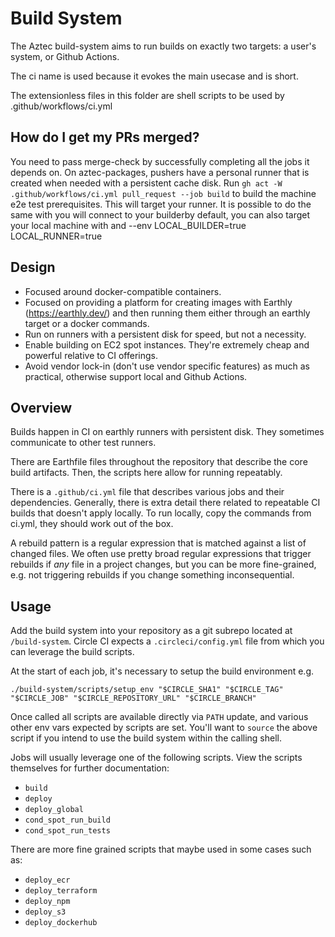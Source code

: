 # Build System

The Aztec build-system aims to run builds on exactly two targets: a user's system, or Github Actions.

The ci name is used because it evokes the main usecase and is short.

The extensionless files in this folder are shell scripts to be used by .github/workflows/ci.yml

## How do I get my PRs merged?

You need to pass merge-check by successfully completing all the jobs it depends on.
On aztec-packages, pushers have a personal runner that is created when needed with a persistent cache disk.
Run `gh act -W .github/workflows/ci.yml pull_request --job build` to build the machine e2e test prerequisites.
This will target your runner. It is possible to do the same with
you will connect to your builderby default, you can also target your local machine with and --env LOCAL_BUILDER=true LOCAL_RUNNER=true

## Design

- Focused around docker-compatible containers.
- Focused on providing a platform for creating images with Earthly (https://earthly.dev/) and then running them either through an earthly target or a docker commands.
- Run on runners with a persistent disk for speed, but not a necessity.
- Enable building on EC2 spot instances. They're extremely cheap and powerful relative to CI offerings.
- Avoid vendor lock-in (don't use vendor specific features) as much as practical, otherwise support local and Github Actions.

## Overview

Builds happen in CI on earthly runners with persistent disk. They sometimes communicate to other test runners.

There are Earthfile files throughout the repository that describe the core build artifacts. Then, the scripts here allow for running repeatably.

There is a `.github/ci.yml` file that describes various jobs and their dependencies. Generally, there is extra detail there related to repeatable CI builds that doesn't apply locally. To run locally, copy the commands from ci.yml, they should work out of the box.

A rebuild pattern is a regular expression that is matched against a list of changed files. We often use pretty broad regular expressions that trigger rebuilds if _any_ file in a project changes, but you can be more fine-grained, e.g. not triggering rebuilds if you change something inconsequential.

## Usage

Add the build system into your repository as a git subrepo located at `/build-system`. Circle CI expects a `.circleci/config.yml` file from which you can leverage the build scripts.

At the start of each job, it's necessary to setup the build environment e.g.

```
./build-system/scripts/setup_env "$CIRCLE_SHA1" "$CIRCLE_TAG" "$CIRCLE_JOB" "$CIRCLE_REPOSITORY_URL" "$CIRCLE_BRANCH"
```

Once called all scripts are available directly via `PATH` update, and various other env vars expected by scripts are set. You'll want to `source` the above script if you intend to use the build system within the calling shell.

Jobs will usually leverage one of the following scripts. View the scripts themselves for further documentation:

- `build`
- `deploy`
- `deploy_global`
- `cond_spot_run_build`
- `cond_spot_run_tests`

There are more fine grained scripts that maybe used in some cases such as:

- `deploy_ecr`
- `deploy_terraform`
- `deploy_npm`
- `deploy_s3`
- `deploy_dockerhub`

